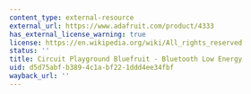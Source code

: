 ```yaml
---
content_type: external-resource
external_url: https://www.adafruit.com/product/4333
has_external_license_warning: true
license: https://en.wikipedia.org/wiki/All_rights_reserved
status: ''
title: Circuit Playground Bluefruit - Bluetooth Low Energy
uid: d5d75abf-b389-4c1a-bf22-1ddd4ee34fbf
wayback_url: ''
---
```

